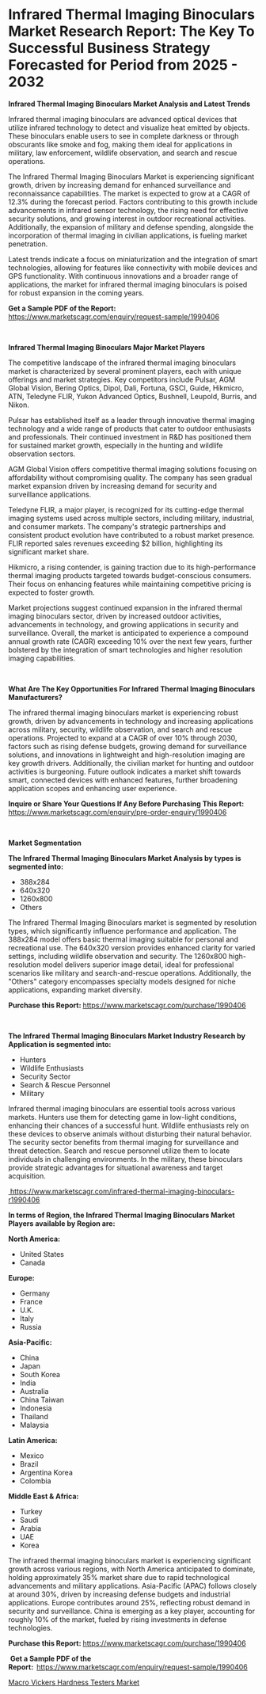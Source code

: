 <p><h1>Infrared Thermal Imaging Binoculars Market Research Report: The Key To Successful Business Strategy Forecasted for Period from 2025 - 2032</h1></p><p><strong>Infrared Thermal Imaging Binoculars Market Analysis and Latest Trends</strong></p>
<p><p>Infrared thermal imaging binoculars are advanced optical devices that utilize infrared technology to detect and visualize heat emitted by objects. These binoculars enable users to see in complete darkness or through obscurants like smoke and fog, making them ideal for applications in military, law enforcement, wildlife observation, and search and rescue operations.</p><p>The Infrared Thermal Imaging Binoculars Market is experiencing significant growth, driven by increasing demand for enhanced surveillance and reconnaissance capabilities. The market is expected to grow at a CAGR of 12.3% during the forecast period. Factors contributing to this growth include advancements in infrared sensor technology, the rising need for effective security solutions, and growing interest in outdoor recreational activities. Additionally, the expansion of military and defense spending, alongside the incorporation of thermal imaging in civilian applications, is fueling market penetration.</p><p>Latest trends indicate a focus on miniaturization and the integration of smart technologies, allowing for features like connectivity with mobile devices and GPS functionality. With continuous innovations and a broader range of applications, the market for infrared thermal imaging binoculars is poised for robust expansion in the coming years.</p></p>
<p><strong>Get a Sample PDF of the Report:&nbsp;</strong> <a href="https://www.marketscagr.com/enquiry/request-sample/1990406?utm_campaign=2524&utm_medium=2&utm_source=Github&utm_content=ia&utm_term=20022025&utm_id=infrared-thermal-imaging-binoculars">https://www.marketscagr.com/enquiry/request-sample/1990406</a></p>
<p>&nbsp;</p>
<p><strong>Infrared Thermal Imaging Binoculars Major Market Players</strong></p>
<p><p>The competitive landscape of the infrared thermal imaging binoculars market is characterized by several prominent players, each with unique offerings and market strategies. Key competitors include Pulsar, AGM Global Vision, Bering Optics, Dipol, Dali, Fortuna, GSCI, Guide, Hikmicro, ATN, Teledyne FLIR, Yukon Advanced Optics, Bushnell, Leupold, Burris, and Nikon.</p><p>Pulsar has established itself as a leader through innovative thermal imaging technology and a wide range of products that cater to outdoor enthusiasts and professionals. Their continued investment in R&D has positioned them for sustained market growth, especially in the hunting and wildlife observation sectors.</p><p>AGM Global Vision offers competitive thermal imaging solutions focusing on affordability without compromising quality. The company has seen gradual market expansion driven by increasing demand for security and surveillance applications.</p><p>Teledyne FLIR, a major player, is recognized for its cutting-edge thermal imaging systems used across multiple sectors, including military, industrial, and consumer markets. The company's strategic partnerships and consistent product evolution have contributed to a robust market presence. FLIR reported sales revenues exceeding $2 billion, highlighting its significant market share.</p><p>Hikmicro, a rising contender, is gaining traction due to its high-performance thermal imaging products targeted towards budget-conscious consumers. Their focus on enhancing features while maintaining competitive pricing is expected to foster growth.</p><p>Market projections suggest continued expansion in the infrared thermal imaging binoculars sector, driven by increased outdoor activities, advancements in technology, and growing applications in security and surveillance. Overall, the market is anticipated to experience a compound annual growth rate (CAGR) exceeding 10% over the next few years, further bolstered by the integration of smart technologies and higher resolution imaging capabilities.</p></p>
<p>&nbsp;</p>
<p><strong>What Are The Key Opportunities For Infrared Thermal Imaging Binoculars Manufacturers?</strong></p>
<p><p>The infrared thermal imaging binoculars market is experiencing robust growth, driven by advancements in technology and increasing applications across military, security, wildlife observation, and search and rescue operations. Projected to expand at a CAGR of over 10% through 2030, factors such as rising defense budgets, growing demand for surveillance solutions, and innovations in lightweight and high-resolution imaging are key growth drivers. Additionally, the civilian market for hunting and outdoor activities is burgeoning. Future outlook indicates a market shift towards smart, connected devices with enhanced features, further broadening application scopes and enhancing user experience.</p></p>
<p><strong>Inquire or Share Your Questions If Any Before Purchasing This Report:</strong> <a href="https://www.marketscagr.com/enquiry/pre-order-enquiry/1990406?utm_campaign=2524&utm_medium=2&utm_source=Github&utm_content=ia&utm_term=20022025&utm_id=infrared-thermal-imaging-binoculars">https://www.marketscagr.com/enquiry/pre-order-enquiry/1990406</a></p>
<p>&nbsp;</p>
<p><strong>Market Segmentation</strong></p>
<p><strong>The Infrared Thermal Imaging Binoculars Market Analysis by types is segmented into:</strong></p>
<p><ul><li>388x284</li><li>640x320</li><li>1260x800</li><li>Others</li></ul></p>
<p><p>The Infrared Thermal Imaging Binoculars market is segmented by resolution types, which significantly influence performance and application. The 388x284 model offers basic thermal imaging suitable for personal and recreational use. The 640x320 version provides enhanced clarity for varied settings, including wildlife observation and security. The 1260x800 high-resolution model delivers superior image detail, ideal for professional scenarios like military and search-and-rescue operations. Additionally, the "Others" category encompasses specialty models designed for niche applications, expanding market diversity.</p></p>
<p><strong>Purchase this Report:&nbsp;</strong><a href="https://www.marketscagr.com/purchase/1990406?utm_campaign=2524&utm_medium=2&utm_source=Github&utm_content=ia&utm_term=20022025&utm_id=infrared-thermal-imaging-binoculars">https://www.marketscagr.com/purchase/1990406</a></p>
<p>&nbsp;</p>
<p><strong>The Infrared Thermal Imaging Binoculars Market Industry Research by Application is segmented into:</strong></p>
<p><ul><li>Hunters</li><li>Wildlife Enthusiasts</li><li>Security Sector</li><li>Search & Rescue Personnel</li><li>Military</li></ul></p>
<p><p>Infrared thermal imaging binoculars are essential tools across various markets. Hunters use them for detecting game in low-light conditions, enhancing their chances of a successful hunt. Wildlife enthusiasts rely on these devices to observe animals without disturbing their natural behavior. The security sector benefits from thermal imaging for surveillance and threat detection. Search and rescue personnel utilize them to locate individuals in challenging environments. In the military, these binoculars provide strategic advantages for situational awareness and target acquisition.</p></p>
<p><a href="https://www.marketscagr.com/infrared-thermal-imaging-binoculars-r1990406?utm_campaign=2524&utm_medium=2&utm_source=Github&utm_content=ia&utm_term=20022025&utm_id=infrared-thermal-imaging-binoculars">&nbsp;https://www.marketscagr.com/infrared-thermal-imaging-binoculars-r1990406</a></p>
<p><strong>In terms of Region, the Infrared Thermal Imaging Binoculars Market Players available by Region are:</strong></p>
<p>
    <p> <strong> North America: </strong>
        <ul>
            <li>United States</li>
            <li>Canada</li>
        </ul>
        </p> 
    <p> <strong> Europe: </strong>
        <ul>
            <li>Germany</li>
            <li>France</li>
            <li>U.K.</li>
            <li>Italy</li>
            <li>Russia</li>
        </ul>
        </p> 
    <p> <strong> Asia-Pacific: </strong>
        <ul>
            <li>China</li>
            <li>Japan</li>
            <li>South Korea</li>
            <li>India</li>
            <li>Australia</li>
            <li>China Taiwan</li>
            <li>Indonesia</li>
            <li>Thailand</li>
            <li>Malaysia</li>
        </ul>
        </p> 
    <p> <strong> Latin America: </strong>
        <ul>
            <li>Mexico</li>
            <li>Brazil</li>
            <li>Argentina Korea</li>
            <li>Colombia</li>
        </ul>
        </p> 
    <p> <strong> Middle East & Africa: </strong>
        <ul>
            <li>Turkey</li>
            <li>Saudi</li>
            <li>Arabia</li>
            <li>UAE</li>
            <li>Korea</li>
        </ul>
    </p>
    </p>
<p><p>The infrared thermal imaging binoculars market is experiencing significant growth across various regions, with North America anticipated to dominate, holding approximately 35% market share due to rapid technological advancements and military applications. Asia-Pacific (APAC) follows closely at around 30%, driven by increasing defense budgets and industrial applications. Europe contributes around 25%, reflecting robust demand in security and surveillance. China is emerging as a key player, accounting for roughly 10% of the market, fueled by rising investments in defense technologies.</p></p>
<p><strong>Purchase this Report: </strong><a href="https://www.marketscagr.com/purchase/1990406?utm_campaign=2524&utm_medium=2&utm_source=Github&utm_content=ia&utm_term=20022025&utm_id=infrared-thermal-imaging-binoculars">https://www.marketscagr.com/purchase/1990406</a></p>
<p>&nbsp;<strong>Get a Sample PDF of the Report:&nbsp;&nbsp;</strong><a href="https://www.marketscagr.com/enquiry/request-sample/1990406?utm_campaign=2524&utm_medium=2&utm_source=Github&utm_content=ia&utm_term=20022025&utm_id=infrared-thermal-imaging-binoculars">https://www.marketscagr.com/enquiry/request-sample/1990406</a></p>
<p><strong></strong></p>
<p><p><a href="https://github.com/osbornrdaflalo/Market-Research-Report-List-1/blob/main/macro-vickers-hardness-testers-market.md?utm_campaign=2524&utm_medium=2&utm_source=Github&utm_content=ia&utm_term=20022025&utm_id=infrared-thermal-imaging-binoculars">Macro Vickers Hardness Testers Market</a></p></p>